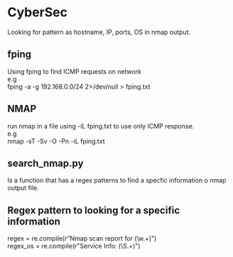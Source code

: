 # CyberSec

Looking for pattern as hostname, IP, ports, OS in nmap output.

## fping
Using fping to find ICMP requests on network</br>
e.g</br>
fping -a -g 192.168.0.0/24 2>/dev/null > fping.txt

## NMAP
run nmap in a file using -iL fping.txt to use only ICMP response.</br>
e.g</br>
nmap -sT -Sv -O -Pn -iL fping.txt

## search_nmap.py
Is a function that has a regex patterns to find a specfic information o nmap output file.

## Regex pattern to looking for a specific information
regex = re.compile(r"Nmap scan report for (\w.+)")</br>
regex_os = re.compile(r"Service Info: (\S.+)")
